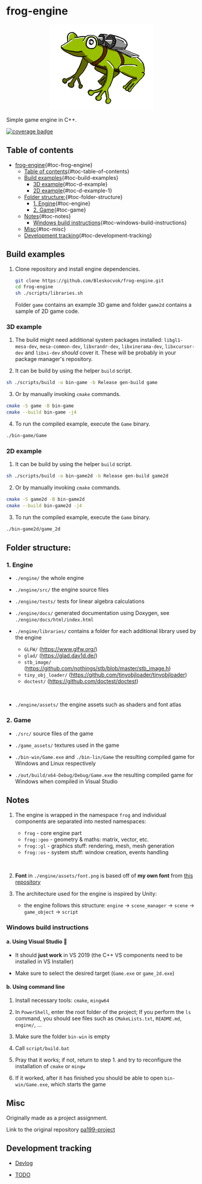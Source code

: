 # frog-engine

<div align="center">
    <a href="https://github.com/Bleskocvok/frog-engine">
        <img width="275" height="227" src="frog.png" alt="frog illustration">
    </a>
    <!-- ![Illustration](frog.png) -->
</div>



Simple game engine in C++.

[![coverage badge](https://img.shields.io/endpoint?url=https://raw.githubusercontent.com/wiki/Bleskocvok/frog-engine/lines.md)](https://github.com/Bleskocvok/frog-engine/actions/workflows/loc.yml)


## Table of contents

-   [frog-engine](#frog-engine){#toc-frog-engine}
    -   [Table of contents](#table-of-contents){#toc-table-of-contents}
    -   [Build examples](#build-examples){#toc-build-examples}
        -   [3D example](#d-example){#toc-d-example}
        -   [2D example](#d-example-1){#toc-d-example-1}
    -   [Folder structure:](#folder-structure){#toc-folder-structure}
        -   [1. Engine](#engine){#toc-engine}
        -   [2. Game](#game){#toc-game}
    -   [Notes](#notes){#toc-notes}
        -   [Windows build
            instructions](#windows-build-instructions){#toc-windows-build-instructions}
    -   [Misc](#misc){#toc-misc}
    -   [Development
        tracking](#development-tracking){#toc-development-tracking}


## Build examples

1. Clone repository and install engine dependencies.

    ```sh
    git clone https://github.com/Bleskocvok/frog-engine.git
    cd frog-engine
    sh ./scripts/libraries.sh
    ```

    Folder `game` contains an example 3D game and folder `game2d` contains a sample of
    2D game code.

### 3D example

1. The build might need additional system packages installed:
`libgl1-mesa-dev`, `mesa-common-dev`, `libxrandr-dev`, `libxinerama-dev`, `libxcursor-dev` and
`libxi-dev` *should* cover it. These will be probably in your package manager's repository.

2. It can be build by using the helper `build` script.

```sh
sh ./scripts/build -o bin-game -b Release gen-build game
```

3. Or by manually invoking `cmake` commands.

```sh
cmake -S game -B bin-game
cmake --build bin-game -j4
```

4. To run the compiled example, execute the `Game` binary.

```sh
./bin-game/Game
```

### 2D example

1. It can be build by using the helper `build` script.

```sh
sh ./scripts/build -o bin-game2d -b Release gen-build game2d
```

2. Or by manually invoking `cmake` commands.

```sh
cmake -S game2d -B bin-game2d
cmake --build bin-game2d -j4
```

3. To run the compiled example, execute the `Game` binary.

```sh
./bin-game2d/game_2d
```


## Folder structure:

### 1. Engine

- `./engine/`
    the whole engine

- `./engine/src/`
    the engine source files

- `./engine/tests/`
    tests for linear algebra calculations

- `./engine/docs/`
    generated documentation using Doxygen, see
    `./engine/docs/html/index.html`

- `./engine/libraries/`
    contains a folder for each additional library used by the engine

    - `GLFW/` (https://www.glfw.org/)
    - `glad/` (https://glad.dav1d.de/)
    - `stb_image/` (https://github.com/nothings/stb/blob/master/stb_image.h)
    - `tiny_obj_loader/` (https://github.com/tinyobjloader/tinyobjloader)
    - `doctest/` (https://github.com/doctest/doctest)
<br>

- `./engine/assets/`
    the engine assets such as shaders and font atlas

### 2. Game

- `./src/`
    source files of the game

- `./game_assets/`
    textures used in the game

- `./bin-win/Game.exe` and `./bin-lin/Game`
    the resulting compiled game for Windows and Linux respectively

- `./out/build/x64-Debug/Debug/Game.exe`
    the resulting compiled game for Windows when compiled in Visual Studio

## Notes

1. The engine is wrapped in the namespace `frog` and individual
    components are separated into nested namespaces:

    - `frog` - core engine part
    - `frog::geo` - geometry & maths: matrix, vector, etc.
    - `frog::gl` - graphics stuff: rendering, mesh, mesh generation
    - `frog::os` - system stuff: window creation, events handling
<br>

2. **Font** in `./engine/assets/font.png` is based off of **my own font** from
    [this repository](https://github.com/Bleskocvok/project_jumpy_tanx/blob/main/models/beautifont.png)

3. The architecture used for the engine is inspired by Unity:
    - the engine follows this structure:
    `engine` -> `scene_manager` -> `scene` -> `game_object` -> `script`

### Windows build instructions

#### a. Using Visual Studio 🤮

- It should **just work** in VS 2019 (the C++ VS
    components need to be installed in VS Installer)

- Make sure to select the desired target (`Game.exe` or `game_2d.exe`)

#### b. Using command line

1. Install necessary tools: `cmake`, `mingw64`

2. In `PowerShell`, enter the root folder of the project;
    If you perform the `ls` command, you should see files
    such as `CMakeLists.txt`, `README.md`, `engine/`, ...

3. Make sure the folder `bin-win` is empty

4. Call `script/build.bat`

5. Pray that it works; if not, return to step 1. and try to reconfigure
    the installation of `cmake` or `mingw`

6. If it worked, after it has finished you should be able to open
    `bin-win/Game.exe`, which starts the game

<!--
### Linux (Ubuntu)

1. Install `cmake` and `gcc`/`clang`

2. Install these packages and hope that it covers all
    necessary dependencies:
    - `sudo apt install libgl1-mesa-dev`
    - `sudo apt install mesa-common-dev`
    - `sudo apt install libxrandr-dev libxinerama-dev libxcursor-dev libxi-dev`
<br>

3. In `shell` enter the root folder of the project;
    If you perform the `ls` command, you should see files
    such as `CMakeLists.txt`, `README.md`, `engine/`, ...

4. Call `script/build.sh`

5. After it has finished you should be able to execute `bin-lin/Game`,
    which starts the game -->

## Misc

Originally made as a project assignment.

Link to the original repository [pa199-project](https://gitlab.fi.muni.cz/xbrablik/pa199-project)

## Development tracking

- [Devlog](devlog.md)

- [TODO](TODO.md)


